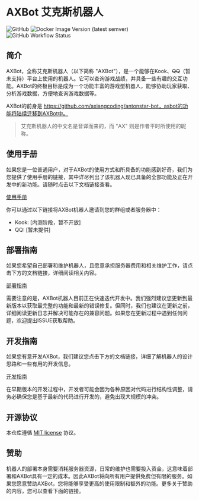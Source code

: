# AXBot 艾克斯机器人

![GitHub](https://img.shields.io/github/license/axiangcoding/AXBot?style=for-the-badge) ![Docker Image Version (latest semver)](https://img.shields.io/docker/v/axiangcoding/axbot-core?sort=semver&style=for-the-badge) ![GitHub Workflow Status](https://img.shields.io/github/actions/workflow/status/axiangcoding/AXBot/build_docker_image.yml?style=for-the-badge) 

## 简介

AXBot，全称艾克斯机器人（以下简称 "AXBot"），是一个能够在Kook、~~QQ~~（暂未支持）平台上使用的机器人。它可以查询游戏战绩，并具备一些有趣的交互功能。AXBot的终极目标是成为一个功能丰富的游戏型机器人，能够协助玩家获取、分析游戏数据，方便地查询游戏数据等。

AXBot的前身是 https://github.com/axiangcoding/antonstar-bot，asbot的功能将陆续迁移到AXBot中。

> 艾克斯机器人的中文名是音译而来的，而 "AX" 则是作者平时所使用的昵称。

## 使用手册
如果您是一位普通用户，对于AXBot的使用方式和所具备的功能感到好奇，我们为您提供了使用手册的链接，其中详尽列出了该机器人现已具备的全部功能及正在开发中的新功能。请随时点击以下文档链接查看。

[使用手册](docs/user_guide.md)

你可以通过以下链接将AXBot机器人邀请到您的群组或者服务器中：

- Kook: [内测阶段，暂不开放]
- QQ: [暂未提供]

## 部署指南

如果您希望自己部署和维护机器人，且愿意承担服务器费用和相关维护工作，请点击下方的文档链接，详细阅读相关内容。

[部署指南](docs/deploy_guide.md)

需要注意的是，AXBot机器人目前正在快速迭代开发中。我们强烈建议您更新到最新版本以获取最完整的功能和最新的错误修复。但同时，我们也建议在更新之前，详细阅读更新日志并解决可能存在的兼容问题。如果您在更新过程中遇到任何问题，欢迎提出ISSUE获取帮助。

## 开发指南

如果您有意开发AXBot，我们建议您点击下方的文档链接，详细了解机器人的设计思路和一些有用的开发信息。

[开发指南](docs/develop_guide.md)

在早期版本的开发过程中，开发者可能会因为各种原因对代码进行结构性调整，请务必确保您是基于最新的代码进行开发的，避免出现大规模的冲突。

## 开源协议

本仓库遵循 [MIT license](LICENSE) 协议。

## 赞助

机器人的部署本身需要消耗服务器资源，日常的维护也需要投入资金，这意味着部署和AXBot具有一定的成本。因此AXBot将向所有用户提供免费但有限的服务。如果您愿意赞助AXBot，您将能够享受更高的使用限制和额外的功能。更多关于赞助的内容，您可以查看下面的链接。
